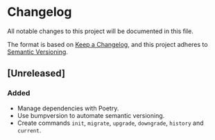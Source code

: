 # Changelog

All notable changes to this project will be documented in this file.

The format is based on [Keep a Changelog](https://keepachangelog.com/en/1.0.0/),
and this project adheres to [Semantic Versioning](https://semver.org/spec/v2.0.0.html).

## [Unreleased]

### Added
- Manage dependencies with Poetry.
- Use bumpversion to automate semantic versioning.
- Create commands `init`, `migrate`, `upgrade`, `downgrade`, `history` and `current`.

